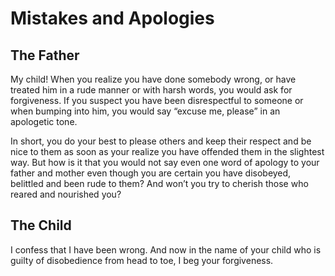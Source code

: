 Mistakes and Apologies
======================

The Father
----------

My child! When you realize you have done somebody wrong, or have treated
him in a rude manner or with harsh words, you would ask for forgiveness.
If you suspect you have been disrespectful to someone or when bumping
into him, you would say “excuse me, please” in an apologetic tone.

In short, you do your best to please others and keep their respect and
be nice to them as soon as your realize you have offended them in the
slightest way. But how is it that you would not say even one word of
apology to your father and mother even though you are certain you have
disobeyed, belittled and been rude to them? And won’t you try to cherish
those who reared and nourished you?

The Child
---------

I confess that I have been wrong. And now in the name of your child who
is guilty of disobedience from head to toe, I beg your forgiveness.



